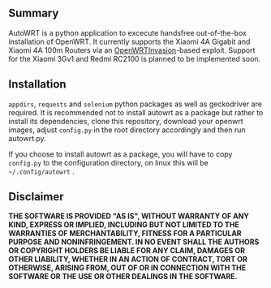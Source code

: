 ## Summary

AutoWRT is a python application to excecute handsfree out-of-the-box installation of OpenWRT. It currently supports the Xiaomi 4A Gigabit and Xiaomi 4A 100m Routers via an [OpenWRTInvasion](https://github.com/acecilia/OpenWRTInvasion)-based exploit. Support for the Xiaomi 3Gv1 and Redmi RC2100 is planned to be implemented soon.

## Installation

`appdirs`, `requests` and `selenium` python packages as well as geckodriver are required. It is recommended not to install autowrt as a package but rather to install its dependencies, clone this repository, download your openwrt images, adjust `config.py` in the root directory accordingly and then run autowrt.py.

If you choose to install autowrt as a package, you will have to copy `config.py` to the configuration directory, on linux this will be `~/.config/autowrt` .

## Disclaimer

**THE SOFTWARE IS PROVIDED "AS IS", WITHOUT WARRANTY OF ANY KIND, EXPRESS OR IMPLIED, INCLUDING BUT NOT LIMITED TO THE WARRANTIES OF MERCHANTABILITY, FITNESS FOR A PARTICULAR PURPOSE AND NONINFRINGEMENT. IN NO EVENT SHALL THE AUTHORS OR COPYRIGHT HOLDERS BE LIABLE FOR ANY CLAIM, DAMAGES OR OTHER LIABILITY, WHETHER IN AN ACTION OF CONTRACT, TORT OR OTHERWISE, ARISING FROM, OUT OF OR IN CONNECTION WITH THE SOFTWARE OR THE USE OR OTHER DEALINGS IN THE SOFTWARE.**
